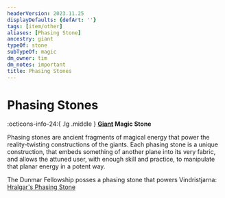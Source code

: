 ```yaml
---
headerVersion: 2023.11.25
displayDefaults: {defArt: ''}
tags: [item/other]
aliases: [Phasing Stone]
ancestry: giant
typeOf: stone
subTypeOf: magic
dm_owner: tim
dm_notes: important
title: Phasing Stones
---
```

# Phasing Stones
:octicons-info-24:{ .lg .middle } **[Giant](<../../species/unusual-species/giants.md>) Magic Stone**  

Phasing stones are ancient fragments of magical energy that power the reality-twisting constructions of the giants. Each phasing stone is a unique construction, that embeds something of another plane into its very fabric, and allows the attuned user, with enough skill and practice, to manipulate that planar energy in a potent way. 


The Dunmar Fellowship posses a phasing stone that powers Vindristjarna: [Hralgar's Phasing Stone](<../../campaigns/dunmari-frontier/treasure/hralgar-s-phasing-stone.md>)
